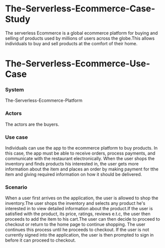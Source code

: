 # The-Serverless-Ecommerce-Case-Study
The serverless Ecommerce is a global ecommerce platform for buying and selling of products used by millions of users across the globe.This allows individuals to buy and sell products at the comfort of their home.

# The-Serverless-Ecommerce-Use-Case

### System
The-Serverless-Ecommerce-Platform  

### Actors
The actors are the buyers.

### Use case

Individuals can use the app to the ecommerce platform to buy products. In this case, the app must be able to receive orders, process payments, and communicate with the restaurant electronically. When the user shops the inventory and finds products his interested in, the user gets more information about the item and places an order by making payment for tthe item and giving required information on how it should be delivered.

### Scenario
When a user first arrives on the application, the user is allowed to shop the inventory.The user shops the inventory and selects any product he's interested in to view detailed information about the product.If the user is satisfied with the product, its price, ratings, reviews e.t.c, the user then proceeds to add the item to his cart.The user can then decide to proceed to checkout or return to the home page to continue shopping. The user continues this process until he proceeds to checkout.
If the user is not currently signed into the application, the user is then prompted to sign in before it can proceed to checkout.

